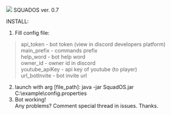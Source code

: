 <img src="https://sun9-32.userapi.com/y2Bhtmpmv84Moc_3cMLCAUdVxvZQpp9YcLXjVA/ogKcTeIZ41A.jpg">
SQUADOS ver. 0.7<br/>

INSTALL:<br/>
1. Fill config file: <br/>
  > api_token - bot token (view in discord developers platform)<br/>
  > main_prefix - commands prefix<br/>
  > help_word - bot help word<br/>
  > owner_id - owner id in discord<br/>
  > youtube_apiKey - api key of youtube (to player)<br/>
  > url_botInvite - bot invite url<br/>
2. launch with arg [file_path]: java -jar SquadOS.jar C:\example\config.properties<br/>
3. Bot working! <br/>
 Any problems? Comment special thread in issues. Thanks. <br/>
  
